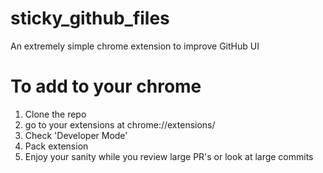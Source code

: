 # sticky_github_files
An extremely simple chrome extension to improve GitHub UI

# To add to your chrome
 1. Clone the repo
 2. go to your extensions at chrome://extensions/
 3. Check 'Developer Mode'
 4. Pack extension
 5. Enjoy your sanity while you review large PR's or look at large commits
